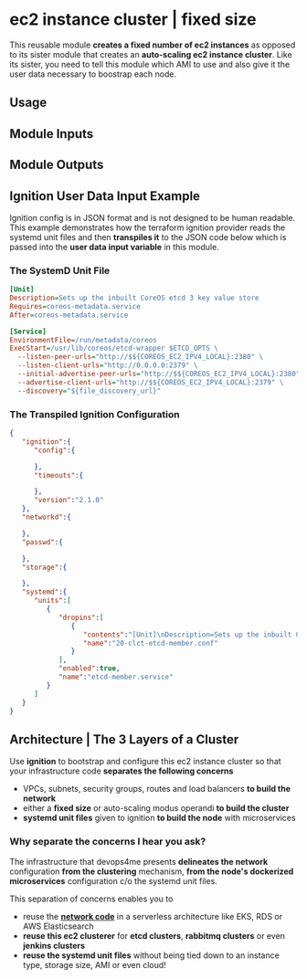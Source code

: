 # ec2 instance cluster | fixed size

This reusable module **creates a fixed number of ec2 instances** as opposed to its sister module that creates an **auto-scaling ec2 instance cluster**. Like its sister, you need to tell this module which AMI to use and also give it the user data necessary to boostrap each node.


## Usage

## Module Inputs

## Module Outputs

## Ignition User Data Input Example

Ignition config is in JSON format and is not designed to be human readable. This example demonstrates how the terraform ignition provider reads the systemd unit files and then **transpiles it** to the JSON code below which is passed into the **user data input variable** in this module.

### The SystemD Unit File

```ini
[Unit]
Description=Sets up the inbuilt CoreOS etcd 3 key value store
Requires=coreos-metadata.service
After=coreos-metadata.service

[Service]
EnvironmentFile=/run/metadata/coreos
ExecStart=/usr/lib/coreos/etcd-wrapper $ETCD_OPTS \
  --listen-peer-urls="http://$${COREOS_EC2_IPV4_LOCAL}:2380" \
  --listen-client-urls="http://0.0.0.0:2379" \
  --initial-advertise-peer-urls="http://$${COREOS_EC2_IPV4_LOCAL}:2380" \
  --advertise-client-urls="http://$${COREOS_EC2_IPV4_LOCAL}:2379" \
  --discovery="${file_discovery_url}"
```

### The Transpiled Ignition Configuration

```json
{
   "ignition":{
      "config":{

      },
      "timeouts":{

      },
      "version":"2.1.0"
   },
   "networkd":{

   },
   "passwd":{

   },
   "storage":{

   },
   "systemd":{
      "units":[
         {
            "dropins":[
               {
                  "contents":"[Unit]\nDescription=Sets up the inbuilt CoreOS etcd 3 key value store\nRequires=coreos-metadata.service\nAfter=coreos-metadata.service\n\n[Service]\nEnvironmentFile=/run/metadata/coreos\nExecStart=\nExecStart=/usr/lib/coreos/etcd-wrapper $ETCD_OPTS \\\n  --listen-peer-urls=\"http://${COREOS_EC2_IPV4_LOCAL}:2380\" \\\n  --listen-client-urls=\"http://0.0.0.0:2379\" \\\n  --initial-advertise-peer-urls=\"http://${COREOS_EC2_IPV4_LOCAL}:2380\" \\\n  --advertise-client-urls=\"http://${COREOS_EC2_IPV4_LOCAL}:2379\" \\\n  --discovery=\"https://discovery.etcd.io/93d2817eddad15fe6ba844e292e5c11a\"\n",
                  "name":"20-clct-etcd-member.conf"
               }
            ],
            "enabled":true,
            "name":"etcd-member.service"
         }
      ]
   }
}
```

## Architecture | The 3 Layers of a Cluster

Use **ignition** to bootstrap and configure this ec2 instance cluster so that your infrastructure code **separates the following concerns**

- VPCs, subnets, security groups, routes and load balancers **to build the network**
- either a **fixed size** or auto-scaling modus operandi **to build the cluster**
- **systemd unit files** given to ignition **to build the node** with microservices

### Why separate the concerns I hear you ask?

The infrastructure that devops4me presents **delineates the network** configuration **from the clustering** mechanism, **from the node's dockerized microservices** configuration c/o the systemd unit files.

This separation of concerns enables you to

- reuse the **[network code](https://github.com/devops4me/terraform-aws-vpc-network)** in a serverless architecture like EKS, RDS or AWS Elasticsearch
- **reuse this ec2 clusterer** for **etcd clusters**, **rabbitmq clusters** or even **jenkins clusters**
- **reuse the systemd unit files** without being tied down to an instance type, storage size, AMI or even cloud!
